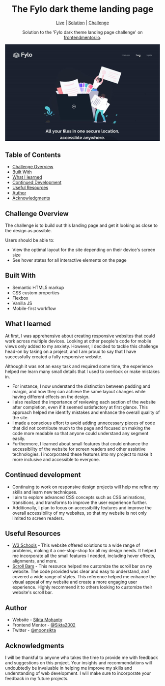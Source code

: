 <h1 align="center">The Fylo dark theme landing page</h1>

<div align="center">
    <a href="https://sikta2002.github.io/Fylo-Dark-Theme-Landing-Page/" target="_blank">Live</a>
    | <a href="#">Solution</a>
    | <a href="https://www.frontendmentor.io/challenges/fylo-dark-theme-landing-page-5ca5f2d21e82137ec91a50fd" target="_blank">Challenge</a><br>
    <p align="center">Solution to the 'Fylo dark theme landing page challenge' on <a href="https://www.frontendmentor.io/" target="_blank">frontendmentor.io</a>.</p>
</div>

<img src="https://raw.githubusercontent.com/Sikta2002/Fylo-Dark-Theme-Landing-Page/master/design/Preview-own.jpg" alt="The Fylo dark theme landing page">

<div>
  <h2>Table of Contents</h2>
  <ul>
    <li><a href="#overview">Challenge Overview</a></li>
    <li><a href="#built-with">Built With</a></li>
    <li><a href="#learnt">What I learned</a></li>
    <li><a href="#continued-development">Continued Development</a></li>
    <li><a href="#useful-resources">Useful Resources</a></li>
    <li><a href="#author">Author</a></li>
    <li><a href="#acknowledgments">Acknowledgments</a></li>
  </ul>
</div>

<h2 id="overview">Challenge Overview</h2>

<p>The challenge is to build out this landing page and get it looking as close to the design as possible.</p>
<p>Users should be able to:</p>
<ul>
  <li>View the optimal layout for the site depending on their device's screen size</li>
  <li>See hover states for all interactive elements on the page</li>
</ul>

<h2 id="built-with">Built With</h2>

<ul>
  <li>Semantic HTML5 markup</li>
  <li>CSS custom properties</li>
  <li>Flexbox</li>
  <li>Vanilla JS</li>
  <li>Mobile-first workflow</li>
</ul>

<h2 id="learnt">What I learned</h2>

<p>At first, I was apprehensive about creating responsive websites that could work across multiple devices. Looking at other people's code for mobile views only added to my anxiety. However, I decided to tackle this challenge head-on by taking on a project, and I am proud to say that I have successfully created a fully responsive website.</p>
<p>Although it was not an easy task and required some time, the experience helped me learn many small details that I used to overlook or make mistakes in. </p>
<ul>
	<li>For instance, I now understand the distinction between padding and margin, and how they can achieve the same layout changes while having different effects on the design. </li>
	<li>I also realized the importance of reviewing each section of the website after completion, even if it seemed satisfactory at first glance. This approach helped me identify mistakes and enhance the overall quality of the site. </li>
	<li>I made a conscious effort to avoid adding unnecessary pieces of code that did not contribute much to the page and focused on making the code more readable so that anyone could understand any segment easily. </li>
	<li>Furthermore, I learned about small features that could enhance the accessibility of the website for screen readers and other assistive technologies. I incorporated these features into my project to make it more inclusive and accessible to everyone.</li>
</ul>

<h2 id="continued-development">Continued development</h2>

<ul>
  <li>Continuing to work on responsive design projects will help me refine my skills and learn new techniques.</li>
  <li>I aim to explore advanced CSS concepts such as CSS animations, transitions, and transforms to improve the user experience further.</li>
  <li>Additionally, I plan to focus on accessibility features and improve the overall accessibility of my websites, so that my website is not only limited to screen readers.</li>
</ul>

<h2 id="useful-resources">Useful Resources</h2>

<ul>
  <li><a href="https://www.w3schools.com/" target="_blank">W3 Schools</a> - This website offered solutions to a wide range of problems, making it a one-stop-shop for all my design needs. It helped me incorporate all the small features I needed, including hover effects, alignments, and more.</li>
  <li><a href="https://codepen.io/GhostRider/pen/oNvoNv" target="_blank">Scroll Bars</a> - This resource helped me customize the scroll bar on my website. The code provided was clear and easy to understand, and covered a wide range of styles. This reference helped me enhance the visual appeal of my website and create a more engaging user experience. Highly recommend it to others looking to customize their website's scroll bar.</li>
</ul>

<h2 id="author">Author</h2>

<ul>
  <li>Website - <a href="https://github.com/Sikta2002" target="_blank">Sikta Mohanty</a></li>
  <li>Frontend Mentor - <a href="https://www.frontendmentor.io/profile/Sikta2002" target="_blank">@Sikta2002</a></li>
  <li>Twitter - <a href="https://twitter.com/moonsikta" target="_blank">@moonsikta</a></li>
</ul>

<h2 id="#acknowledgments">Acknowledgments</h2>

<p>I will be thankful to anyone who takes the time to provide me with feedback and suggestions on this project. Your insights and recommendations will undoubtedly be invaluable in helping me improve my skills and understanding of web development. I will make sure to incorporate your feedback in my future projects. </p>

